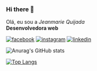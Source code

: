 ### Hi there 👋
<section class="About-me">
  <article>
    <p>Olá, eu sou a <em>Jeanmarie Quijada</em> </br>
    <strong>Desenvolvedora web</strong></br>
  </article>
  <section class="redes-sociais">
      <a target="_blank" href="https://www.facebook.com/jeanmiq"><img src="img/Redes -Sociais/facebook.png" alt="facebook"></a>
      <a target="_blank" href="https://www.instagram.com/jeanmarie.quijada/"><img src="img/Redes -Sociais/instagram.png" alt="instagram"></a>
      <a target="_blank" href="https://www.linkedin.com/in/jeanmarie-quijada/"><img src="img/Redes -Sociais/linkedin.png" alt="linkedin"></a>
  </section>
</section>

![Anurag's GitHub stats](https://github-readme-stats.vercel.app/api?username=jeanmarieq&show_icons=true&theme=radical)

[![Top Langs](https://github-readme-stats.vercel.app/api/top-langs/?username=jeanmarieq=compact)](https://github.com/anuraghazra/github-readme-stats)

<!--
**jeanmarieq/jeanmarieq** is a ✨ _special_ ✨ repository because its `README.md` (this file) appears on your GitHub profile.

Here are some ideas to get you started:

- 🔭 I’m currently working on ...
- 🌱 I’m currently learning ...
- 👯 I’m looking to collaborate on ...
- 🤔 I’m looking for help with ...
- 💬 Ask me about ...
- 📫 How to reach me: ...
- 😄 Pronouns: ...
- ⚡ Fun fact: ...
-->
